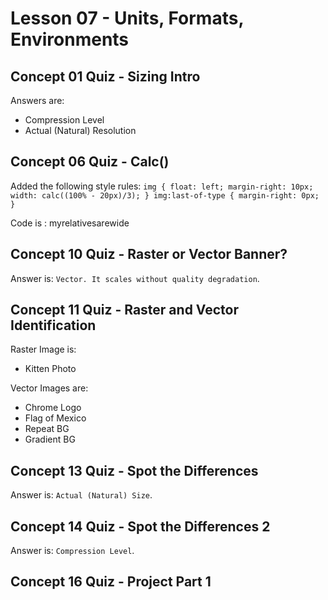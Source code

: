 # Lesson 07 - Units, Formats, Environments

## Concept 01 Quiz - Sizing Intro
Answers are:
- Compression Level
- Actual (Natural) Resolution

## Concept 06 Quiz - Calc()
Added the following style rules:
`img {
      float: left;
	  margin-right: 10px;
	  width: calc((100% - 20px)/3);
    }
	img:last-of-type {
	  margin-right: 0px;
	}`

Code is : myrelativesarewide

## Concept 10 Quiz - Raster or Vector Banner?
Answer is: `Vector. It scales without quality degradation`.

## Concept 11 Quiz - Raster and Vector Identification
Raster Image is:
- Kitten Photo

Vector Images are:
- Chrome Logo
- Flag of Mexico
- Repeat BG
- Gradient BG

## Concept 13 Quiz - Spot the Differences
Answer is: `Actual (Natural) Size`.

## Concept 14 Quiz - Spot the Differences 2
Answer is: `Compression Level`.

## Concept 16 Quiz - Project Part 1